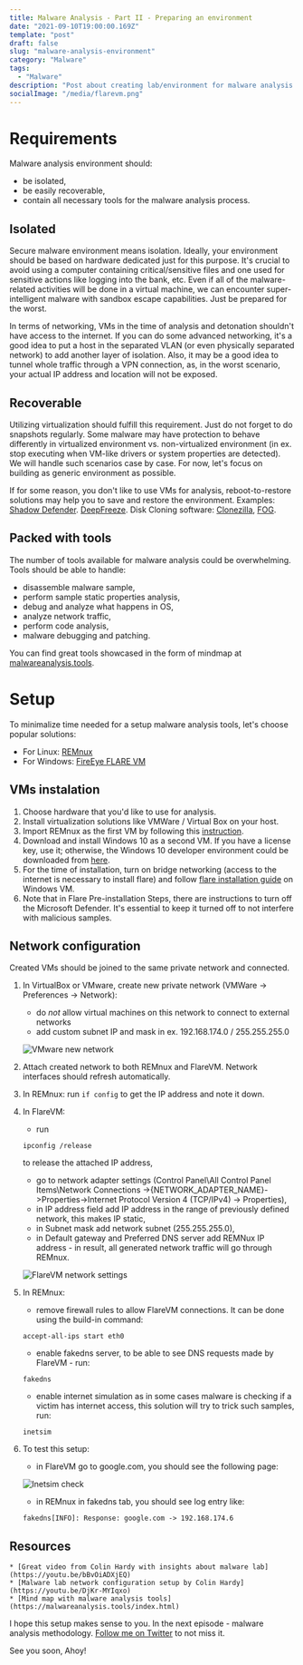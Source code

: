 ```yaml
---
title: Malware Analysis - Part II - Preparing an environment
date: "2021-09-10T19:00:00.169Z"
template: "post"
draft: false
slug: "malware-analysis-environment"
category: "Malware"
tags:
  - "Malware"
description: "Post about creating lab/environment for malware analysis."
socialImage: "/media/flarevm.png"
---
```


# Requirements
Malware analysis environment should:
* be isolated,
* be easily recoverable,
* contain all necessary tools for the malware analysis process.

## Isolated
Secure malware environment means isolation. Ideally, your environment should be based on hardware dedicated just for this purpose. It's crucial to avoid using a computer containing critical/sensitive files and one used for sensitive actions like logging into the bank, etc. Even if all of the malware-related activities will be done in a virtual machine, we can encounter super-intelligent malware with sandbox escape capabilities. Just be prepared for the worst.

In terms of networking, VMs in the time of analysis and detonation shouldn't have access to the internet. If you can do some advanced networking, it's a good idea to put a host in the separated VLAN (or even physically separated network) to add another layer of isolation. Also, it may be a good idea to tunnel whole traffic through a VPN connection, as, in the worst scenario, your actual IP address and location will not be exposed.

## Recoverable
Utilizing virtualization should fulfill this requirement. Just do not forget to do snapshots regularly. Some malware may have protection to behave differently in virtualized environment vs. non-virtualized environment (in ex. stop executing when VM-like drivers or system properties are detected). We will handle such scenarios case by case. For now, let's focus on building as generic environment as possible.

If for some reason, you don't like to use VMs for analysis, reboot-to-restore solutions may help you to save and restore the environment. Examples: [Shadow Defender](http://www.shadowdefender.com/). [DeepFreeze](https://www.faronics.com/en-uk/products/deep-freeze). Disk Cloning software: [Clonezilla](http://clonezilla.org), [FOG](https://www.fogproject.org).

## Packed with tools
The number of tools available for malware analysis could be overwhelming. Tools should be able to handle:
* disassemble malware sample,
* perform sample static properties analysis,
* debug and analyze what happens in OS,
* analyze network traffic,
* perform code analysis,
* malware debugging and patching.

You can find great tools showcased in the form of mindmap at [malwareanalysis.tools](https://malwareanalysis.tools/index.html).

# Setup
To minimalize time needed for a setup malware analysis tools, let's choose popular solutions:
* For Linux: [REMnux](https://docs.remnux.org/)
* For Windows: [FireEye FLARE VM](https://github.com/fireeye/flare-vm)

## VMs instalation
1. Choose hardware that you'd like to use for analysis.
2. Install virtualization solutions like VMWare / Virtual Box on your host.
3. Import REMnux as the first VM by following this [instruction](https://docs.remnux.org/install-distro/get-virtual-appliance).
4. Download and install Windows 10 as a second VM. If you have a license key, use it; otherwise, the Windows 10 developer environment could be downloaded from [here](https://developer.microsoft.com/en-us/microsoft-edge/tools/vms/).
5. For the time of installation, turn on bridge networking (access to the internet is necessary to install flare) and follow [flare installation guide](https://github.com/fireeye/flare-vm#windows-10-installation) on Windows VM.
6. Note that in Flare Pre-installation Steps, there are instructions to turn off the Microsoft Defender. It's essential to keep it turned off to not interfere with malicious samples.

## Network configuration
Created VMs should be joined to the same private network and connected.
1. In VirtualBox or VMware, create new private network (VMWare -> Preferences -> Network):

    * do *not* allow virtual machines on this network to connect to external networks
    * add custom subnet IP and mask in ex. 192.168.174.0 / 255.255.255.0

    ![VMware new network](/media/malware-env-setup/vmware-network.png)

2. Attach created network to both REMnux and FlareVM. Network interfaces should refresh automatically.
3. In REMnux: run `if config` to get the IP address and note it down.
4. In FlareVM:
    * run 
    ```
    ipconfig /release
    ``` 
    to release the attached IP address,
    * go to network adapter settings (Control Panel\All Control Panel Items\Network Connections ->{NETWORK_ADAPTER_NAME}->Properties->Internet Protocol Version 4 (TCP/IPv4) -> Properties),
   * in IP address field add IP address in the range of previously defined network, this makes IP static,
   * in Subnet mask add network subnet (255.255.255.0),
    * in Default gateway and Preferred DNS server add REMNux IP address - in result, all generated network traffic will go through REMnux.

    ![FlareVM network settings](/media/malware-env-setup/flare-network-configuration.png)

5. In REMnux:
    * remove firewall rules to allow FlareVM connections. It can be done using the build-in command: 
    
    ```
    accept-all-ips start eth0
    ```
    * enable fakedns server, to be able to see DNS requests made by FlareVM - run:

    ```
    fakedns
    ```

    * enable internet simulation as in some cases malware is checking if a victim has internet access, this solution will try to trick such samples, run: 

    ```
    inetsim
    ```

6. To test this setup:
    * in FlareVM go to google.com, you should see the following page:

    ![Inetsim check](/media/malware-env-setup/inetsim-check.png)
    
    * in REMnux in fakedns tab, you should see log entry like:

    ```
    fakedns[INFO]: Response: google.com -> 192.168.174.6
    ```
## Resources

    * [Great video from Colin Hardy with insights about malware lab](https://youtu.be/bBvOiADXjEQ)
    * [Malware lab network configuration setup by Colin Hardy](https://youtu.be/DjKr-MYIqxo)
    * [Mind map with malware analysis tools](https://malwareanalysis.tools/index.html)

I hope this setup makes sense to you. In the next episode - malware analysis methodology. [Follow me on Twitter](https://twitter.com/_f44z) to not miss it. 

See you soon, Ahoy!



